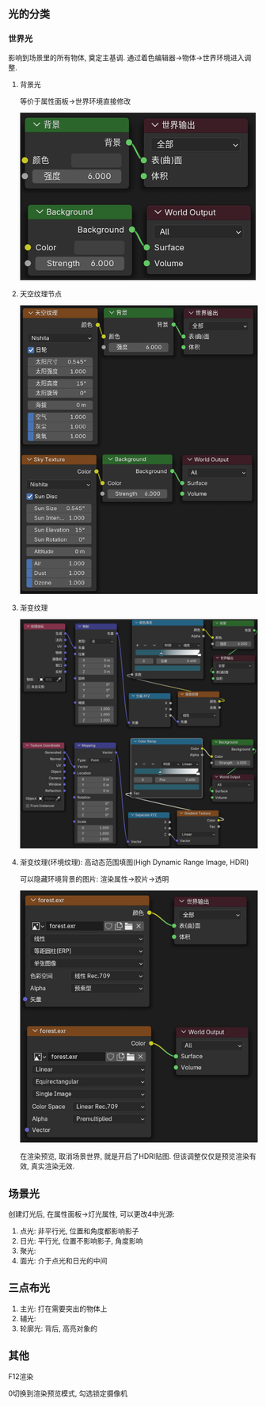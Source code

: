 

## 光的分类

### 世界光

影响到场景里的所有物体, 奠定主基调. 通过着色编辑器->物体->世界环境进入调整.

1. 背景光

    等价于属性面板->世界环境直接修改

    ![alt text](光源/世界光节点_背景光.png)

2. 天空纹理节点

    ![alt text](光源/世界光_天空纹理节点.png)

3. 渐变纹理

    ![alt text](光源/世界光_渐变纹理.png)

4. 渐变纹理(环境纹理): 高动态范围填图(High Dynamic Range Image, HDRI)

    可以隐藏环境背景的图片: 渲染属性->胶片->透明

    ![alt text](光源/世界光_HDRI.png)

    在渲染预览, 取消场景世界, 就是开启了HDRI贴图. 但该调整仅仅是预览渲染有效, 真实渲染无效.


## 场景光

创建灯光后, 在属性面板->灯光属性, 可以更改4中光源:

1. 点光: 非平行光, 位置和角度都影响影子
2. 日光: 平行光, 位置不影响影子, 角度影响
3. 聚光:
4. 面光: 介于点光和日光的中间


## 三点布光

1. 主光: 打在需要突出的物体上
2. 辅光: 
3. 轮廓光: 背后, 高亮对象的



## 其他


F12渲染

0切换到渲染预览模式, 勾选锁定摄像机





















